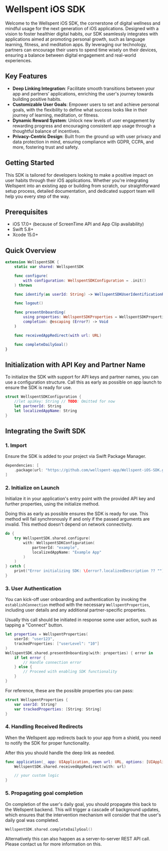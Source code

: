 # Wellspent iOS SDK

Welcome to the Wellspent iOS SDK, the cornerstone of digital wellness and mindful usage for the next generation of iOS applications. Designed with a vision to foster healthier digital habits, our SDK seamlessly integrates with applications aimed at promoting personal growth, such as language learning, fitness, and meditation apps. By leveraging our technology, partners can encourage their users to spend time wisely on their devices, ensuring a balance between digital engagement and real-world experiences.

## Key Features

* **Deep Linking Integration**: Facilitate smooth transitions between your app and partners’ applications, enriching the user's journey towards building positive habits.
* **Customizable User Goals**: Empower users to set and achieve personal goals, with the flexibility to define what success looks like in their journey of learning, meditation, or fitness.
* **Dynamic Reward System**: Unlock new levels of user engagement by rewarding progress and encouraging consistent app usage through a thoughtful balance of incentives.
* **Privacy-Centric Design**: Built from the ground up with user privacy and data protection in mind, ensuring compliance with GDPR, CCPA, and more, fostering trust and safety.

## Getting Started

This SDK is tailored for developers looking to make a positive impact on user habits through their iOS applications. Whether you're integrating Wellspent into an existing app or building from scratch, our straightforward setup process, detailed documentation, and dedicated support team will help you every step of the way.

## Prerequisites

* iOS 17.0+ (because of ScreenTime API and App Clip availability)
* Swift 5.8+
* Xcode 15.0+

## Quick Overview

```swift
extension WellspentSDK {
    static var shared: WellspentSDK

    func configure(
        with configuration: WellspentSDKConfiguration = .init()
    ) throws

    func identify(as userId: String) -> WellspentSDKUserIdentificationResult

    func logout()

    func presentOnboarding(
        using properties: WellspentSDKProperties = WellspentSDKProperties(),
        completion: @escaping (Error?) -> Void
    )

    func receivedAppRedirect(with url: URL)

    func completeDailyGoal()
}
```

## Initialization with API Key and Partner Name

To initialize the SDK with support for API keys and partner names, you can use a
configuration structure.
Call this as early as possible on app launch to ensure the SDK is ready for use.

```swift
struct WellspentSDKConfiguration {
    //let apiKey: String // TODO: Omitted for now
    let partnerId: String
    let localizedAppName: String
}
```

## Integrating the Swift SDK

### 1. Import

Ensure the SDK is added to your project via Swift Package Manager.

```swift
dependencies: [
    .package(url: "https://github.com/wellspent-app/Wellspent-iOS-SDK.git", from: "0.1.0")
]
```

### 2. Initialize on Launch

Initialize it in your application's entry point with the provided API key and
further properties, using the initialize method.

Doing this as early as possible ensures the SDK is ready for use.
This method will fail synchronously if and only if the passed arguments are
invalid. This method doesn't depend on network connectivity.

```swift
do {
    try WellspentSDK.shared.configure(
        with: WellspentSDKConfiguration(
            partnerId: "example",
            localizedAppName: "Example App"
        )
    )
} catch {
    print("Error initializing SDK: \(error?.localizedDescription ?? "")")
}
```

### 3. User Authentication

You can kick-off user onboarding and authentication by invoking the `establishConnection`
method with the necessary `WellspentProperties`, including user details and any
additional partner-specific properties.

Usually this call should be initiated in response some user action, such as
tapping a "Connect" button.

```swift
let properties = WellspentProperties(
    userId: "user123",
    trackedProperties: ["userLevel": "10"]
)
WellspentSDK.shared.presentOnboarding(with: properties) { error in
    if let error {
        // Handle connection error
    } else {
        // Proceed with enabling SDK functionality
    }
}
```

For reference, these are the possible properties you can pass:

```swift
struct WellspentProperties {
    var userId: String?
    var trackedProperties: [String: String]
}
```

### 4. Handling Received Redirects

When the Wellspent app redirects back to your app from a shield, you need to
notify the SDK for proper functionality.

After this you should handle the deep link as needed.

```swift
func application(_ app: UIApplication, open url: URL, options: [UIApplication.OpenURLOptionsKey : Any] = [:]) -> Bool {
    WellspentSDK.shared.receivedAppRedirect(with: url)

    // your custom logic
}
```

### 5. Propagating goal completion

On completion of the user's daily goal, you should propagate this back to the Wellspent backend.
This will trigger a cascade of background updates, which ensures that the intervention mechanism will
consider that the user's daily goal was completed.

```swift
WellspentSDK.shared.completeDailyGoal()
```

Alternatively this can also happen as a server-to-server REST API call.
Please contact us for more information on this.

